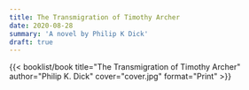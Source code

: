 ```yaml
---
title: The Transmigration of Timothy Archer
date: 2020-08-28
summary: 'A novel by Philip K Dick'
draft: true
---
```


{{< booklist/book
title="The Transmigration of Timothy Archer"
author="Philip K. Dick"
cover="cover.jpg"
format="Print" >}}
